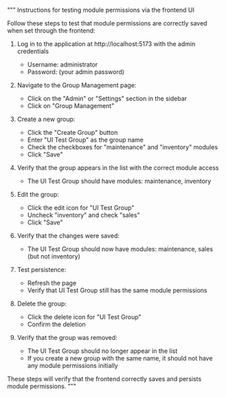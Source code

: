 """
Instructions for testing module permissions via the frontend UI

Follow these steps to test that module permissions are correctly saved when set through the frontend:

1. Log in to the application at http://localhost:5173 with the admin credentials
   - Username: administrator
   - Password: (your admin password)

2. Navigate to the Group Management page:
   - Click on the "Admin" or "Settings" section in the sidebar
   - Click on "Group Management"

3. Create a new group:
   - Click the "Create Group" button
   - Enter "UI Test Group" as the group name
   - Check the checkboxes for "maintenance" and "inventory" modules
   - Click "Save"

4. Verify that the group appears in the list with the correct module access
   - The UI Test Group should have modules: maintenance, inventory

5. Edit the group:
   - Click the edit icon for "UI Test Group"
   - Uncheck "inventory" and check "sales"
   - Click "Save"

6. Verify that the changes were saved:
   - The UI Test Group should now have modules: maintenance, sales (but not inventory)

7. Test persistence:
   - Refresh the page
   - Verify that UI Test Group still has the same module permissions

8. Delete the group:
   - Click the delete icon for "UI Test Group"
   - Confirm the deletion

9. Verify that the group was removed:
   - The UI Test Group should no longer appear in the list
   - If you create a new group with the same name, it should not have any module permissions initially

These steps will verify that the frontend correctly saves and persists module permissions.
"""
